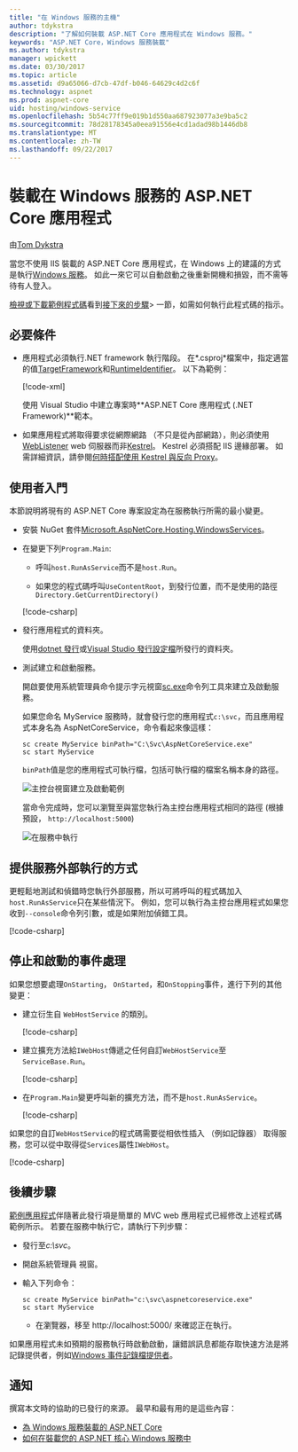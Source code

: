 ```yaml
---
title: "在 Windows 服務的主機"
author: tdykstra
description: "了解如何裝載 ASP.NET Core 應用程式在 Windows 服務。"
keywords: "ASP.NET Core，Windows 服務裝載"
ms.author: tdykstra
manager: wpickett
ms.date: 03/30/2017
ms.topic: article
ms.assetid: d9a65066-d7cb-47df-b046-64629c4d2c6f
ms.technology: aspnet
ms.prod: aspnet-core
uid: hosting/windows-service
ms.openlocfilehash: 5b54c77ff9e019b1d550aa687923077a3e9ba5c2
ms.sourcegitcommit: 78d28178345a0eea91556e4cd1adad98b1446db8
ms.translationtype: MT
ms.contentlocale: zh-TW
ms.lasthandoff: 09/22/2017
---
```

# <a name="host-an-aspnet-core-app-in-a-windows-service"></a>裝載在 Windows 服務的 ASP.NET Core 應用程式

由[Tom Dykstra](https://github.com/tdykstra)

當您不使用 IIS 裝載的 ASP.NET Core 應用程式，在 Windows 上的建議的方式是執行[Windows 服務](https://docs.microsoft.com/dotnet/framework/windows-services/introduction-to-windows-service-applications)。 如此一來它可以自動啟動之後重新開機和損毀，而不需等待有人登入。

[檢視或下載範例程式碼](https://github.com/aspnet/Docs/tree/master/aspnetcore/hosting/windows-service/sample)看到[接下來的步驟](#next-steps)> 一節，如需如何執行此程式碼的指示。

## <a name="prerequisites"></a>必要條件

* 應用程式必須執行.NET framework 執行階段。  在*.csproj*檔案中，指定適當的值[TargetFramework](https://docs.microsoft.com/nuget/schema/target-frameworks)和[RuntimeIdentifier](https://docs.microsoft.com/dotnet/articles/core/rid-catalog)。 以下為範例：

  [!code-xml[](windows-service/sample/AspNetCoreService.csproj?range=3-6)]

  使用 Visual Studio 中建立專案時**ASP.NET Core 應用程式 (.NET Framework)**範本。

* 如果應用程式將取得要求從網際網路 （不只是從內部網路），則必須使用[WebListener](xref:fundamentals/servers/weblistener) web 伺服器而非[Kestrel](xref:fundamentals/servers/kestrel)。  Kestrel 必須搭配 IIS 邊緣部署。  如需詳細資訊，請參閱[何時搭配使用 Kestrel 與反向 Proxy](xref:fundamentals/servers/kestrel#when-to-use-kestrel-with-a-reverse-proxy)。

## <a name="getting-started"></a>使用者入門

本節說明將現有的 ASP.NET Core 專案設定為在服務執行所需的最小變更。

* 安裝 NuGet 套件[Microsoft.AspNetCore.Hosting.WindowsServices](https://www.nuget.org/packages/Microsoft.AspNetCore.Hosting.WindowsServices/)。

* 在變更下列`Program.Main`:
  
  * 呼叫`host.RunAsService`而不是`host.Run`。
  
  * 如果您的程式碼呼叫`UseContentRoot`，到發行位置，而不是使用的路徑`Directory.GetCurrentDirectory()` 
  
  [!code-csharp[](windows-service/sample/Program.cs?name=ServiceOnly&highlight=3-4,8,14)]

* 發行應用程式的資料夾。

  使用[dotnet 發行](https://docs.microsoft.com/dotnet/articles/core/tools/dotnet-publish)或[Visual Studio 發行設定檔](xref:publishing/web-publishing-vs)所發行的資料夾。

* 測試建立和啟動服務。

  開啟要使用系統管理員命令提示字元視窗[sc.exe](https://technet.microsoft.com/library/bb490995)命令列工具來建立及啟動服務。  
  
  如果您命名 MyService 服務時，就會發行您的應用程式`c:\svc`，而且應用程式本身名為 AspNetCoreService，命令看起來像這樣：

  ```console
  sc create MyService binPath="C:\Svc\AspNetCoreService.exe"
  sc start MyService
  ```
  `binPath`值是您的應用程式可執行檔，包括可執行檔的檔案名稱本身的路徑。

  ![主控台視窗建立及啟動範例](windows-service/_static/create-start.png)

  當命令完成時，您可以瀏覽至與當您執行為主控台應用程式相同的路徑 (根據預設， `http://localhost:5000`)

  ![在服務中執行](windows-service/_static/running-in-service.png)


## <a name="provide-a-way-to-run-outside-of-a-service"></a>提供服務外部執行的方式

更輕鬆地測試和偵錯時您執行外部服務，所以可將呼叫的程式碼加入`host.RunAsService`只在某些情況下。  例如，您可以執行為主控台應用程式如果您收到`--console`命令列引數，或是如果附加偵錯工具。

[!code-csharp[](windows-service/sample/Program.cs?name=ServiceOrConsole)]

## <a name="handle-stopping-and-starting-events"></a>停止和啟動的事件處理

如果您想要處理`OnStarting`， `OnStarted`，和`OnStopping`事件，進行下列的其他變更：

* 建立衍生自 `WebHostService` 的類別。

  [!code-csharp[](windows-service/sample/CustomWebHostService.cs?name=NoLogging)]

* 建立擴充方法給`IWebHost`傳遞之任何自訂`WebHostService`至`ServiceBase.Run`。

  [!code-csharp[](windows-service/sample/WebHostServiceExtensions.cs?name=ExtensionsClass)]

* 在`Program.Main`變更呼叫新的擴充方法，而不是`host.RunAsService`。

  [!code-csharp[](windows-service/sample/Program.cs?name=HandleStopStart&highlight=26)]

如果您的自訂`WebHostService`的程式碼需要從相依性插入 （例如記錄器） 取得服務，您可以從中取得從`Services`屬性`IWebHost`。

[!code-csharp[](windows-service/sample/CustomWebHostService.cs?name=Logging&highlight=7)]

## <a name="next-steps"></a>後續步驟

[範例應用程式](https://github.com/aspnet/Docs/tree/master/aspnetcore/hosting/windows-service/sample)伴隨著此發行項是簡單的 MVC web 應用程式已經修改上述程式碼範例所示。  若要在服務中執行它，請執行下列步驟：

* 發行至*c:\svc*。

* 開啟系統管理員 視窗。

* 輸入下列命令：

  ```console
  sc create MyService binPath="c:\svc\aspnetcoreservice.exe"
  sc start MyService
  ```

  * 在瀏覽器，移至 http://localhost:5000/ 來確認正在執行。

如果應用程式未如預期的服務執行時啟動啟動，讓錯誤訊息都能存取快速方法是將記錄提供者，例如[Windows 事件記錄檔提供者](xref:fundamentals/logging#eventlog)。

## <a name="acknowledgments"></a>通知

撰寫本文時的協助的已發行的來源。 最早和最有用的是這些內容：

* [為 Windows 服務裝載的 ASP.NET Core](https://stackoverflow.com/questions/37346383/hosting-asp-net-core-as-windows-service/37464074)
* [如何在裝載您的 ASP.NET 核心 Windows 服務中](https://dotnetthoughts.net/how-to-host-your-aspnet-core-in-a-windows-service/)
